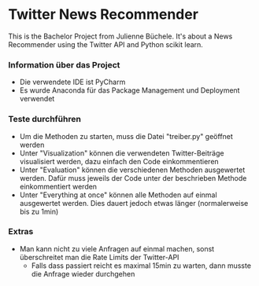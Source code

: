 # Twitter News Recommender
This is the Bachelor Project from Julienne Büchele.
It's about a News Recommender using the Twitter API and Python scikit learn.

### Information über das Project
* Die verwendete IDE ist PyCharm
* Es wurde Anaconda für das Package Management und Deployment verwendet

### Teste durchführen
* Um die Methoden zu starten, muss die Datei "treiber.py" geöffnet werden
* Unter "Visualization" können die verwendeten Twitter-Beiträge visualisiert werden, dazu einfach den Code einkommentieren
* Unter "Evaluation" können die verschiedenen Methoden ausgewertet werden. Dafür muss jeweils der Code unter der beschrieben Methode einkommentiert werden
* Unter "Everything at once" können alle Methoden auf einmal ausgewertet werden. Dies dauert jedoch etwas länger (normalerweise bis zu 1min)

### Extras
* Man kann nicht zu viele Anfragen auf einmal machen, sonst überschreitet man die Rate Limits der Twitter-API
  * Falls dass passiert reicht es maximal 15min zu warten, dann musste die Anfrage wieder durchgehen

